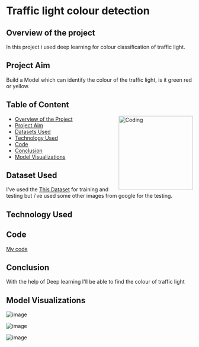 # Traffic light colour detection

## Overview of the project
In this project i used deep learning for colour classification of traffic light.

## Project Aim
Build a Model which can identify the colour of the traffic light, is it green red or yellow.

## Table of Content
<img align="right" alt="Coding" width="200" src="https://media.tenor.com/hob0Ow4ZoakAAAAM/traffic-light.gif">

* [Overview of the Project](https://github.com/piyush033/Traffic_light_colour_detection_DRDO#overview-of-the-project)
* [Project Aim](https://github.com/piyush033/Traffic_light_colour_detection_DRDO#project-aim)
* [Datasets Used](https://github.com/piyush033/Traffic_light_colour_detection_DRDO#dataset-used)
* [Technology Used](https://github.com/piyush033/Traffic_light_colour_detection_DRDO#Technology-used)
* [Code](https://github.com/piyush033/Traffic_light_colour_detection_DRDO#code)
* [Conclusion](https://github.com/piyush033/Traffic_light_colour_detection_DRDO#conclusion)
* [Model Visualizations](https://github.com/piyush033/Traffic_light_colour_detection_DRDO#model-visualizations)

## Dataset Used

I've used the [This Dataset](https://www.dropbox.com/s/vaniv8eqna89r20/alex-lechner-udacity-traffic-light-dataset.zip?dl=0) for training and testing but i've used some other images from google for the testing.

## Technology Used

## Code

[My code](https://github.com/piyush033/Traffic_light_colour_detection_DRDO/blob/main/traffic_light_colour_detection_DRDO.ipynb)

## Conclusion

With the help of Deep learning I'll be able to find the colour of traffic light

## Model Visualizations


![image](https://user-images.githubusercontent.com/100412728/220909464-dc20b827-bcdb-4785-8448-e1dfbfde6e1e.png)


![image](https://user-images.githubusercontent.com/100412728/220912656-c71c5cca-91c9-4df4-aa53-d45e7f6ebb8b.png)


![image](https://user-images.githubusercontent.com/100412728/220913270-7b2ef698-f8a1-4893-8fce-9773bec9c63c.png)

